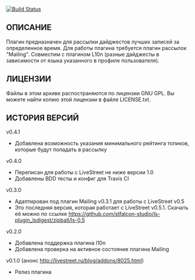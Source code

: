 [![Build Status](https://travis-ci.org/stfalcon-studio/ls-plugin_lsdigest.png?branch=master)](https://travis-ci.org/stfalcon-studio/ls-plugin_lsdigest)

ОПИСАНИЕ
--------

Плагин предназначен для рассылки дайджестов лучших записей за определенное время.
Для работы плагина требуется плагин рассылок "Mailing".
Совместим с плагином L10n (разные дайджесты в зависимости от языка 
указанного в профиле пользователя).


ЛИЦЕНЗИИ
-------

Файлы в этом архиве распостраняются по лицензии GNU GPL. Вы можете найти копию
этой лицензии в файле LICENSE.txt.


ИСТОРИЯ ВЕРСИЙ
--------------
v0.4.1
- Добавлена возможность указания минимального рейтинга топиков, которые будут попадать в рассылку

v0.4.0
- Переписан для работы с LiveStreet не ниже версии 1.0
- Добавлены BDD тесты и конфиг для Travis CI

v0.3.0
- Адаптирован под плагин Mailing v0.3.1 для работы с LiveStreet v0.5
- Это последняя версия, которая работает с LiveStreet v0.5.1. Скачать её можно по ссылке  https://github.com/stfalcon-studio/ls-plugin_lsdigest/zipball/ls-0.5

v0.2.0
- Добавлена поддержка плагина l10n
- Добавлена проверка на активное состояние плагина Mailing

v0.1.0 (анонс http://livestreet.ru/blog/addons/8025.html)
- Релиз плагина
